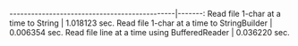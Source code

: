 ----------------------------------------------|-------:
Read file 1-char at a time to String		|	1.018123 sec.
Read file 1-char at a time to StringBuilder	|	0.006354 sec.
Read file line at a time using BufferedReader	|	0.036220 sec.